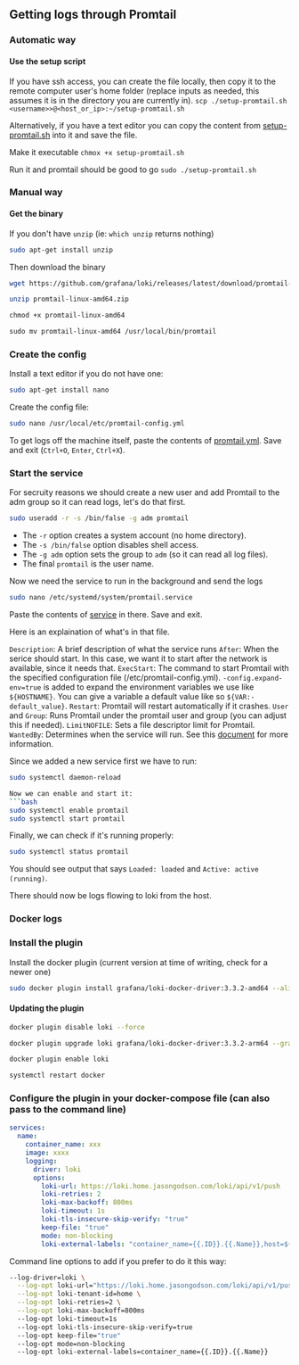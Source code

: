 ## Getting logs through Promtail

### Automatic way

#### Use the setup script
If you have ssh access, you can create the file locally, then copy it to the remote computer user's home folder (replace inputs as needed, this assumes it is in the directory you are currently in).
`scp ./setup-promtail.sh <username>>@<host_or_ip>:~/setup-promtail.sh`

Alternatively, if you have a text editor you can copy the content from [setup-promtail.sh](setup-promtail.sh) into it and save the file.

Make it executable
`chmox +x setup-promtail.sh`

Run it and promtail should be good to go
`sudo ./setup-promtail.sh`

### Manual way

#### Get the binary

If you don't have `unzip` (ie: `which unzip` returns nothing)
```bash
sudo apt-get install unzip
```

Then download the binary
```bash
wget https://github.com/grafana/loki/releases/latest/download/promtail-linux-amd64.zip

unzip promtail-linux-amd64.zip

chmod +x promtail-linux-amd64

sudo mv promtail-linux-amd64 /usr/local/bin/promtail
```

### Create the config

Install a text editor if you do not have one:
```bash
sudo apt-get install nano
```

Create the config file:
```bash
sudo nano /usr/local/etc/promtail-config.yml
```

To get logs off the machine itself, paste the contents of [promtail.yml](./promtail.yml). Save and exit (`Ctrl+O`, `Enter`, `Ctrl+X`).

### Start the service

For secruity reasons we should create a new user and add Promtail to the adm group so it can read logs, let's do that first.
```bash
sudo useradd -r -s /bin/false -g adm promtail
```

- The `-r` option creates a system account (no home directory).
- The `-s /bin/false` option disables shell access.
- The `-g adm` option sets the group to `adm` (so it can read all log files).
- The final `promtail` is the user name.


Now we need the service to run in the background and send the logs
```bash
sudo nano /etc/systemd/system/promtail.service
```

Paste the contents of [service](./service) in there. Save and exit.

Here is an explaination of what's in that file.


`Description`: A brief description of what the service runs
`After`: When the serice should start. In this case, we want it to start after the network is available, since it needs that.
`ExecStart`: The command to start Promtail with the specified configuration file (/etc/promtail-config.yml). `-config.expand-env=true` is added to expand the environment variables we use like `${HOSTNAME}`. You can give a variable a default value like so `${VAR:-default_value}`.
`Restart`: Promtail will restart automatically if it crashes.
`User` and `Group`: Runs Promtail under the promtail user and group (you can adjust this if needed).
`LimitNOFILE`: Sets a file descriptor limit for Promtail.
`WantedBy`: Determines when the service will run. See this [document](./../docs/system-service-wantedby.md) for more information.

Since we added a new service first we have to run:
```bash
sudo systemctl daemon-reload

Now we can enable and start it:
```bash
sudo systemctl enable promtail
sudo systemctl start promtail
```

Finally, we can check if it's running properly:
```bash
sudo systemctl status promtail
```

You should see output that says `Loaded: loaded` and `Active: active (running)`.

There should now be logs flowing to loki from the host.

### Docker logs

### Install the plugin
Install the docker plugin (current version at time of writing, check for a newer one)
```bash
sudo docker plugin install grafana/loki-docker-driver:3.3.2-amd64 --alias loki --grant-all-permissions
```

#### Updating the plugin
```bash
docker plugin disable loki --force

docker plugin upgrade loki grafana/loki-docker-driver:3.3.2-arm64 --grant-all-permissions

docker plugin enable loki

systemctl restart docker
```

### Configure the plugin in your docker-compose file (can also pass to the command line)
```yaml
services:
  name:
    container_name: xxx
    image: xxxx
    logging:
      driver: loki
      options:
        loki-url: https://loki.home.jasongodson.com/loki/api/v1/push
        loki-retries: 2
        loki-max-backoff: 800ms
        loki-timeout: 1s
        loki-tls-insecure-skip-verify: "true"
        keep-file: "true"
        mode: non-blocking
        loki-external-labels: "container_name={{.ID}}.{{.Name}},host=${HOSTNAME}"
```

Command line options to add if you prefer to do it this way:
```bash
--log-driver=loki \
  --log-opt loki-url="https://loki.home.jasongodson.com/loki/api/v1/push" \
  --log-opt loki-tenant-id=home \
  --log-opt loki-retries=2 \
  --log-opt loki-max-backoff=800ms
  --log-opt loki-timeout=1s
  --log-opt loki-tls-insecure-skip-verify=true
  --log-opt keep-file="true"
  --log-opt mode=non-blocking
  --log-opt loki-external-labels=container_name={{.ID}}.{{.Name}}
  ```